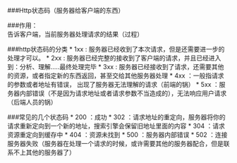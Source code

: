 ###Http状态码（服务器给客户端的东西）

###作用：  
    告诉客户端，当前服务器处理请求的结果（过程）
    
###http状态码的分类
	 * 1xx : 服务器已经收到了本次请求，但是还需要进一步的处理才可以。
	 * 2xx : 服务器已经完整的接收到了客户端的请求，并且已经进入到：分析、理解.....最终处理完毕
	 * 3xx : 服务器已经接收到了请求，还需要其他的资源，或者指定新的东西返回，甚至交给其他服务器处理
	 * 4xx ：一般指请求的参数或者地址有错误， 出现了服务器无法理解的请求（前端的锅）
	 * 5xx ：服务器内部错误（不是因为请求地址或者请求参数不当造成的），无法响应用户请求（后端人员的锅）
 
###常见的几个状态码
	 * 200 ：成功
	 * 302 ：请求地址的重定向，服务器将你的请求重新定向到一个新的地址，搜索引擎会保留旧地址里面的内容
	 * 304 ：请求资源重定向到缓存中
	 * 404 ：资源未找到
	 * 500 ：服务器内部错误
	 * 502 ：连接服务器失败（服务器在处理一个请求的时候，或许需要其他的服务器配合，但是联系不上其他的服务器了）
 